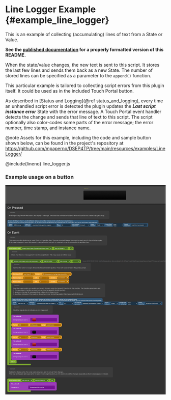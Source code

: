 
# Line Logger Example {#example_line_logger}
This is an example of collecting (accumulating) lines of text from a State or Value.

<div class="hide-on-site">

**See the [published documentation](https://mpaperno.github.io/DSEP4TP/example_line_logger.html) for a properly formatted version of this README.**
</div>

When the state/value changes, the new text is sent to this script.
It stores the last few lines and sends them back as a new State. The number of stored lines can be specified as a parameter to the `append()` function.

This particular example is tailored to collecting script errors from this plugin itself. It could be used as in the included Touch Portal button.

As described in [Status and Logging](@ref status_and_logging), every time an unhandled script error is detected the plugin updates the _**Last script instance error**_ State with
the error message. A Touch Portal event handler detects the change and sends that line of text to this script.
The script optionally also color-codes some parts of the error message; the error number, time stamp, and instance name.

@note Assets for this example, including the code and sample button shown below, can be found in the project's repository at<br />
https://github.com/mpaperno/DSEP4TP/tree/main/resources/examples/LineLogger/

@include{lineno} line_logger.js

### Example usage on a button

<a href="example_line_logger_button_flow.png" target="image" title="Click for full version in new window.">
<img src="example_line_logger_button_flow.png" />
</a>
